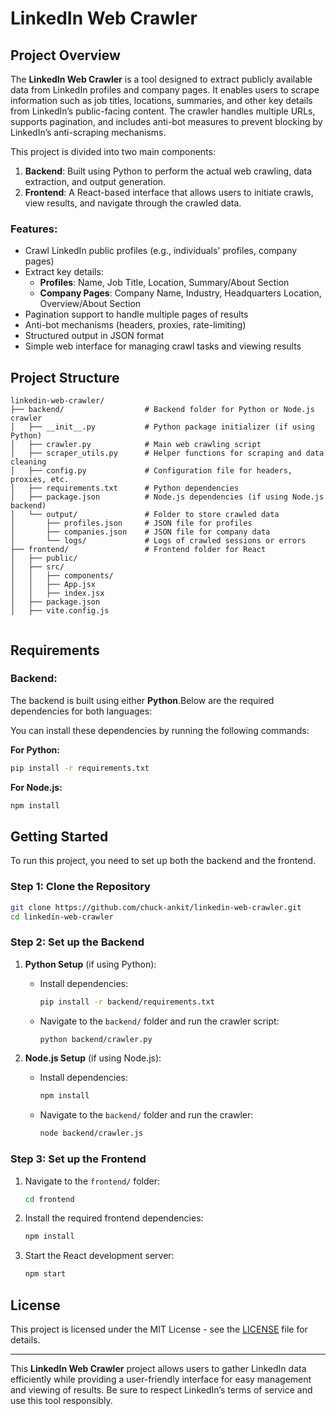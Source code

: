 # LinkedIn Web Crawler

## Project Overview

The **LinkedIn Web Crawler** is a tool designed to extract publicly available data from LinkedIn profiles and company pages. It enables users to scrape information such as job titles, locations, summaries, and other key details from LinkedIn’s public-facing content. The crawler handles multiple URLs, supports pagination, and includes anti-bot measures to prevent blocking by LinkedIn’s anti-scraping mechanisms.

This project is divided into two main components:
1. **Backend**: Built using Python to perform the actual web crawling, data extraction, and output generation.
2. **Frontend**: A React-based interface that allows users to initiate crawls, view results, and navigate through the crawled data.

### Features:
- Crawl LinkedIn public profiles (e.g., individuals' profiles, company pages)
- Extract key details:
  - **Profiles**: Name, Job Title, Location, Summary/About Section
  - **Company Pages**: Company Name, Industry, Headquarters Location, Overview/About Section
- Pagination support to handle multiple pages of results
- Anti-bot mechanisms (headers, proxies, rate-limiting)
- Structured output in JSON format
- Simple web interface for managing crawl tasks and viewing results

## Project Structure

```
linkedin-web-crawler/
├── backend/                  # Backend folder for Python or Node.js crawler
│   ├── __init__.py           # Python package initializer (if using Python)
│   ├── crawler.py            # Main web crawling script
│   ├── scraper_utils.py      # Helper functions for scraping and data cleaning
│   ├── config.py             # Configuration file for headers, proxies, etc.
│   ├── requirements.txt      # Python dependencies
│   ├── package.json          # Node.js dependencies (if using Node.js backend)
│   └── output/               # Folder to store crawled data
│       ├── profiles.json     # JSON file for profiles
│       ├── companies.json    # JSON file for company data
│       └── logs/             # Logs of crawled sessions or errors
├── frontend/                 # Frontend folder for React
│   ├── public/
│   ├── src/
│   │   ├── components/
│   │   ├── App.jsx
│   │   ├── index.jsx
│   ├── package.json
│   ├── vite.config.js


```

## Requirements

### Backend:
The backend is built using either **Python**.Below are the required dependencies for both languages:

You can install these dependencies by running the following commands:

**For Python:**
```bash
pip install -r requirements.txt
```

**For Node.js:**
```bash
npm install
```

## Getting Started

To run this project, you need to set up both the backend and the frontend.

### Step 1: Clone the Repository

```bash
git clone https://github.com/chuck-ankit/linkedin-web-crawler.git
cd linkedin-web-crawler
```

### Step 2: Set up the Backend

1. **Python Setup** (if using Python):
   - Install dependencies:
     ```bash
     pip install -r backend/requirements.txt
     ```
   - Navigate to the `backend/` folder and run the crawler script:
     ```bash
     python backend/crawler.py
     ```

2. **Node.js Setup** (if using Node.js):
   - Install dependencies:
     ```bash
     npm install
     ```
   - Navigate to the `backend/` folder and run the crawler:
     ```bash
     node backend/crawler.js
     ```

### Step 3: Set up the Frontend

1. Navigate to the `frontend/` folder:
   ```bash
   cd frontend
   ```
   
2. Install the required frontend dependencies:
   ```bash
   npm install
   ```

3. Start the React development server:
   ```bash
   npm start
   ```

## License

This project is licensed under the MIT License - see the [LICENSE](LICENSE) file for details.

---

This **LinkedIn Web Crawler** project allows users to gather LinkedIn data efficiently while providing a user-friendly interface for easy management and viewing of results. Be sure to respect LinkedIn’s terms of service and use this tool responsibly.
